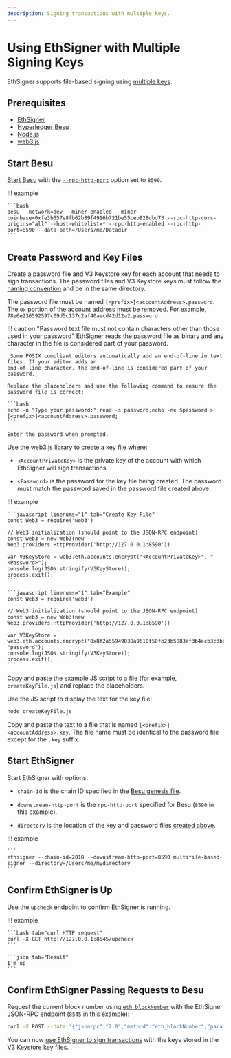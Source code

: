 ```yaml
---
description: Signing transactions with multiple keys.
---
```


# Using EthSigner with Multiple Signing Keys

EthSigner supports file-based signing using [multiple keys](../Concepts/Multiple-Key-Files.md).

## Prerequisites

* [EthSigner](../HowTo/Get-Started/Install-Binaries.md)
* [Hyperledger Besu](https://besu.hyperledger.org/en/stable/HowTo/Get-Started/Install-Binaries/)
* [Node.js](https://nodejs.org/en/download/)
* [web3.js](https://github.com/ethereum/web3.js/)

## Start Besu

[Start Besu](https://besu.hyperledger.org/en/stable/HowTo/Get-Started/Starting-node/) with the
[`--rpc-http-port`](https://besu.hyperledger.org/en/stable/Reference/CLI/CLI-Syntax/#rpc-http-port)
option set to `8590`.

!!! example

    ```bash
    besu --network=dev --miner-enabled --miner-coinbase=0xfe3b557e8fb62b89f4916b721be55ceb828dbd73 --rpc-http-cors-origins="all" --host-whitelist=* --rpc-http-enabled --rpc-http-port=8590 --data-path=/Users/me/Datadir
    ```

## Create Password and Key Files

Create a password file and V3 Keystore key for each account that needs to sign transactions.
The password files and V3 Keystore keys must follow the
[naming convention](../Concepts/Multiple-Key-Files.md) and be in the same directory.

The password file must be named `[<prefix>]<accountAddress>.password`. The `0x` portion of the
account address must be removed. For example, `78e6e236592597c09d5c137c2af40aecd42d12a2.password`

!!! caution "Password text file must not contain characters other than those used in your password"
    EthSigner reads the password file as binary and any character in the file is considered part
    of your password.

    _Some POSIX compliant editors automatically add an end-of-line in text files. If your editor adds an
    end-of-line character, the end-of-line is considered part of your password._

    Replace the placeholders and use the following command to ensure the password file is correct:

    ```bash
    echo -n "Type your password:";read -s password;echo -ne $password > [<prefix>]<accountAddress>.password;
    ```

    Enter the password when prompted.

Use the [web3.js library](https://github.com/ethereum/web3.js/) to create a key file where:

* `<AccountPrivateKey>` is the private key of the account with which EthSigner will sign transactions.

* `<Password>` is the password for the key file being created. The password must match the password
  saved in the password file created above.

!!! example

    ```javascript linenums="1" tab="Create Key File"
    const Web3 = require('web3')

    // Web3 initialization (should point to the JSON-RPC endpoint)
    const web3 = new Web3(new Web3.providers.HttpProvider('http://127.0.0.1:8590'))

    var V3KeyStore = web3.eth.accounts.encrypt("<AccountPrivateKey>", "<Password>");
    console.log(JSON.stringify(V3KeyStore));
    process.exit();
    ```

    ```javascript linenums="1" tab="Example"
    const Web3 = require('web3')

    // Web3 initialization (should point to the JSON-RPC endpoint)
    const web3 = new Web3(new Web3.providers.HttpProvider('http://127.0.0.1:8590'))

    var V3KeyStore = web3.eth.accounts.encrypt("0x8f2a55949038a9610f50fb23b5883af3b4ecb3c3bb792cbcefbd1542c692be63", "password");
    console.log(JSON.stringify(V3KeyStore));
    process.exit();
    ```

Copy and paste the example JS script to a file (for example, `createKeyFile.js`) and replace the placeholders.

Use the JS script to display the text for the key file:

```bash
node createKeyFile.js
```

Copy and paste the text to a file that is named `[<prefix>]<accountAddress>.key`. The file name must
be identical to the password file except for the `.key` suffix.

## Start EthSigner

Start EthSigner with options:

* `chain-id` is the chain ID specified in the [Besu genesis file](https://besu.hyperledger.org/en/stable/Reference/Config-Items/).

* `downstream-http-port` is the `rpc-http-port` specified for Besu (`8590` in this example).

* `directory` is the location of the key and password files [created above](#create-passwords-and-key-files).

!!! example

    ```
    ethsigner --chain-id=2018 --downstream-http-port=8590 multifile-based-signer --directory=/Users/me/mydirectory
    ```

## Confirm EthSigner is Up

Use the `upcheck` endpoint to confirm EthSigner is running.

!!! example

    ```bash tab="curl HTTP request"
    curl -X GET http://127.0.0.1:8545/upcheck
    ```

    ```json tab="Result"
    I'm up
    ```

## Confirm EthSigner Passing Requests to Besu

Request the current block number using [`eth_blockNumber`](https://besu.hyperledger.org/en/stable/Reference/API-Methods/#eth_blocknumber)
with the EthSigner JSON-RPC endpoint (`8545` in this example):

```bash
curl -X POST --data '{"jsonrpc":"2.0","method":"eth_blockNumber","params":[],"id":51}' http://127.0.0.1:8545
```

You can now [use EthSigner to sign transactions](../HowTo/Transactions/Make-Transactions.md) with
the keys stored in the V3 Keystore key files.
